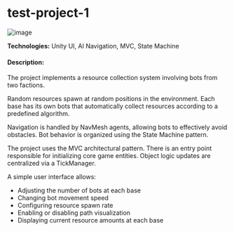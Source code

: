 # test-project-1
![image](https://github.com/user-attachments/assets/d7eada79-9964-4442-a885-6624d0fcc871)

<div>
    <p><strong>Technologies:</strong> Unity UI, AI Navigation, MVC, State Machine</p>
</div>

<h4>Description:</h4>
<p>The project implements a resource collection system involving bots from two factions.</p>
<p>Random resources spawn at random positions in the environment. Each base has its own bots that automatically collect resources according to a predefined algorithm.</p>
<p>Navigation is handled by NavMesh agents, allowing bots to effectively avoid obstacles. Bot behavior is organized using the State Machine pattern.</p>
<p>The project uses the MVC architectural pattern. There is an entry point responsible for initializing core game entities. Object logic updates are centralized via a TickManager.</p>

<p>A simple user interface allows:</p>
<ul>
    <li><span>Adjusting the number of bots at each base</span></li>
    <li><span>Changing bot movement speed</span></li>
    <li><span>Configuring resource spawn rate</span></li>
    <li><span>Enabling or disabling path visualization</span></li>
    <li><span>Displaying current resource amounts at each base</span></li>
</ul>